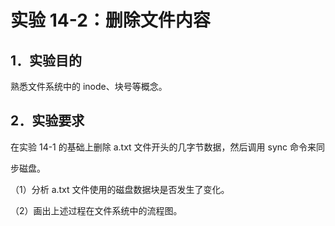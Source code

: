 # 实验 14-2：删除文件内容

## 1．实验目的

熟悉文件系统中的 inode、块号等概念。

## 2．实验要求

在实验 14-1 的基础上删除 a.txt 文件开头的几字节数据，然后调用 sync 命令来同

步磁盘。

（1）分析 a.txt 文件使用的磁盘数据块是否发生了变化。

（2）画出上述过程在文件系统中的流程图。